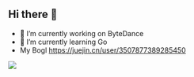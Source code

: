 ## Hi there 👋
- 🔭 I’m currently working on ByteDance
- 🌱 I’m currently learning Go
- My Bogl
https://juejin.cn/user/3507877389285450

<picture>
  <source
    srcset="https://github-readme-stats.vercel.app/api?username=AlexLi-Dev&show_icons=true&theme=dark"
    media="(prefers-color-scheme: dark)"
  />
  <source
    srcset="https://github-readme-stats.vercel.app/api?username=AlexLi-Dev&show_icons=true"
    media="(prefers-color-scheme: light), (prefers-color-scheme: no-preference)"
  />
  <img src="https://github-readme-stats.vercel.app/api?username=AlexLi-Dev&show_icons=true" />
</picture>
